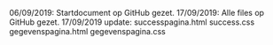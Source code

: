 06/09/2019: Startdocument op GitHub gezet.
17/09/2019: Alle files op GitHub gezet.
17/09/2019 update: successpagina.html
                   success.css
                   gegevenspagina.html
                   gegevenspagina.css
